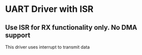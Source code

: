 # UART Driver with ISR
## Use ISR for RX functionality only. No DMA support 

This driver uses interrupt to transmit data